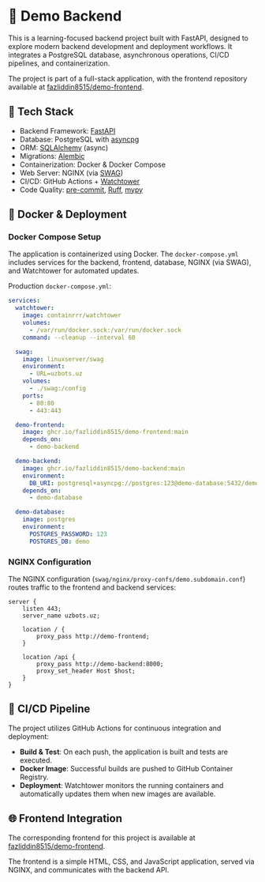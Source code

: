 # 🚀 Demo Backend

This is a learning-focused backend project built with FastAPI, designed to explore modern backend development and deployment workflows. It integrates a PostgreSQL database, asynchronous operations, CI/CD pipelines, and containerization.​

The project is part of a full-stack application, with the frontend repository available at [fazliddin8515/demo-frontend](https://github.com/fazliddin8515/demo-frontend).​

## 🧰 Tech Stack

- Backend Framework: [FastAPI](https://github.com/fastapi/fastapi)
- Database: PostgreSQL with [asyncpg](https://github.com/MagicStack/asyncpg)
- ORM: [SQLAlchemy](https://github.com/sqlalchemy/sqlalchemy) (async)
- Migrations: [Alembic](https://github.com/sqlalchemy/alembic)
- Containerization: Docker & Docker Compose
- Web Server: NGINX (via [SWAG](https://github.com/linuxserver/docker-swag))
- CI/CD: GitHub Actions + [Watchtower](https://github.com/containrrr/watchtower)
- Code Quality: [pre-commit](https://github.com/pre-commit/pre-commit), [Ruff](https://github.com/astral-sh/ruff), [mypy](https://github.com/python/mypy)

## 🐳 Docker & Deployment

### Docker Compose Setup

The application is containerized using Docker. The `docker-compose.yml` includes services for the backend, frontend, database, NGINX (via SWAG), and Watchtower for automated updates.​

Production `docker-compose.yml`:

```yml
services:
  watchtower:
    image: containrrr/watchtower
    volumes:
      - /var/run/docker.sock:/var/run/docker.sock
    command: --cleanup --interval 60

  swag:
    image: linuxserver/swag
    environment:
      - URL=uzbots.uz
    volumes:
      - ./swag:/config
    ports:
      - 80:80
      - 443:443

  demo-frontend:
    image: ghcr.io/fazliddin8515/demo-frontend:main
    depends_on:
      - demo-backend

  demo-backend:
    image: ghcr.io/fazliddin8515/demo-backend:main
    environment:
      DB_URI: postgresql+asyncpg://postgres:123@demo-database:5432/demo
    depends_on:
      - demo-database

  demo-database:
    image: postgres
    environment:
      POSTGRES_PASSWORD: 123
      POSTGRES_DB: demo
```

### NGINX Configuration

The NGINX configuration (`swag/nginx/proxy-confs/demo.subdomain.conf`) routes traffic to the frontend and backend services:

```nginx
server {
    listen 443;
    server_name uzbots.uz;

    location / {
        proxy_pass http://demo-frontend;
    }

    location /api {
        proxy_pass http://demo-backend:8000;
        proxy_set_header Host $host;
    }
}
```

## 🔄 CI/CD Pipeline

The project utilizes GitHub Actions for continuous integration and deployment:​

- **Build & Test**: On each push, the application is built and tests are executed.
- **Docker Image**: Successful builds are pushed to GitHub Container Registry.
- **Deployment**: Watchtower monitors the running containers and automatically updates them when new images are available.​

## 🌐 Frontend Integration

The corresponding frontend for this project is available at [fazliddin8515/demo-frontend](https://github.com/fazliddin8515/demo-frontend).​

The frontend is a simple HTML, CSS, and JavaScript application, served via NGINX, and communicates with the backend API.
